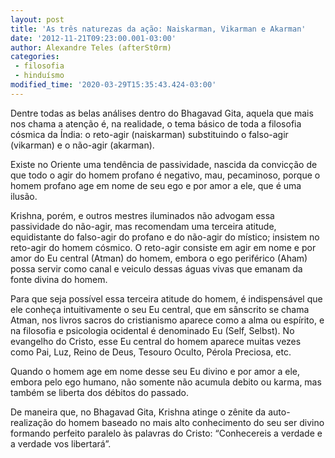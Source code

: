```yaml
---
layout: post
title: 'As três naturezas da ação: Naiskarman, Vikarman e Akarman'
date: '2012-11-21T09:23:00.001-03:00'
author: Alexandre Teles (afterSt0rm)
categories: 
 - filosofia
 - hinduísmo
modified_time: '2020-03-29T15:35:43.424-03:00'
---
```


Dentre todas as belas análises dentro do Bhagavad Gita, aquela que mais nos chama a atenção é, na realidade, o tema básico de toda a filosofia cósmica da Índia: o reto-agir (naiskarman) substituindo o falso-agir (vikarman) e o não-agir (akarman).

Existe no Oriente uma tendência de passividade, nascida da convicção de que todo o agir do homem profano é negativo, mau, pecaminoso, porque o homem profano age em nome de seu ego e por amor a ele, que é uma ilusão.

Krishna, porém, e outros mestres iluminados não advogam essa passividade do não-agir, mas recomendam uma terceira atitude, equidistante do falso-agir do profano e do não-agir do místico; insistem no reto-agir do homem cósmico. O reto-agir consiste em agir em nome e por amor do Eu central (Atman) do homem, embora o ego periférico (Aham) possa servir como canal e veiculo dessas águas vivas que emanam da fonte divina do homem.

Para que seja possível essa terceira atitude do homem, é indispensável que ele conheça intuitivamente o seu Eu central, que em sânscrito se chama Atman, nos livros sacros do cristianismo aparece como a alma ou espírito, e na filosofia e psicologia ocidental é denominado Eu (Self, Selbst). No evangelho do Cristo, esse Eu central do homem aparece muitas vezes como Pai, Luz, Reino de Deus, Tesouro Oculto, Pérola Preciosa, etc.

Quando o homem age em nome desse seu Eu divino e por amor a ele, embora pelo ego humano, não somente não acumula debito ou karma, mas também se liberta dos débitos do passado.

De maneira que, no Bhagavad Gita, Krishna atinge o zênite da auto-realização do homem baseado no mais alto conhecimento do seu ser divino formando perfeito paralelo às palavras do Cristo: “Conhecereis a verdade e a verdade vos libertará”.